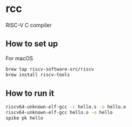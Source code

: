 # rcc

RISC-V C compiler

## How to set up

For macOS

```bash
brew tap riscv-software-src/riscv
brew install riscv-tools
```

## How to run it

```bash
riscv64-unknown-elf-gcc -c hello.s -o hello.o
riscv64-unknown-elf-gcc hello.o -o hello
spike pk hello
```

